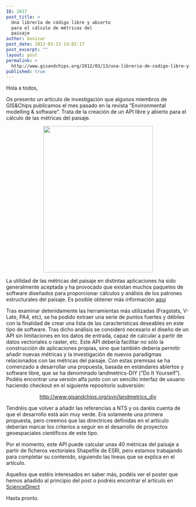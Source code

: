 ```yaml
---
ID: 2037
post_title: >
  Una librería de código libre y abierto
  para el cálculo de métricas del
  paisaje
author: benizar
post_date: 2012-03-13 14:02:17
post_excerpt: ""
layout: post
permalink: >
  http://www.gisandchips.org/2012/03/13/una-libreria-de-codigo-libre-y-abierto-para-el-calculo-de-metricas-del-paisaje/
published: true
---
```

Hola a todos,

Os presento un artículo de investigación que algunos miembros de GIS&amp;Chips publicamos el mes pasado en la revista “Environmental modelling &amp; software”. Trata de la creación de un API libre y abierto para el cálculo de las métricas del paisaje.
<p style="text-align: center;"><img class="size-full wp-image-2060 aligncenter" title="Póster landmetrics DIY" src="http://www.gisandchips.org/wp-content//PosterDIY_jul_2010.jpg" alt="" width="300" height="400" /></p>
<!--more-->

La utilidad de las métricas del paisaje en distintas aplicaciones ha sido generalmente aceptada y ha provocado que existan muchos paquetes de software diseñados para proporcionar cálculos y análisis de los patrones estructurales del paisaje. Es posible obtener más información <a href="http://www.umass.edu/landeco/research/fragstats/documents/fragstats_documents.html">aqui</a>

Tras examinar detenidamente las herramientas más utilizadas (Fragstats, V-Late, PA4, etc), se ha podido extraer una serie de puntos fuertes y débiles con la finalidad de crear una lista de las características deseables en este tipo de software. Tras dicho análisis se consideró necesario el diseño de un API sin limitaciones en los datos de entrada, capaz de calcular a partir de datos vectoriales o raster, etc. Este API debería facilitar no sólo la construcción de aplicaciones propias, sino que también debería permitir añadir nuevas métricas y la investigación de nuevos paradigmas relacionados con las métricas del paisaje. Con estas premisas se ha comenzado a desarrollar una propuesta, basada en estándares abiertos y software libre, que se ha denominado landmetrics-DIY (“Do It Yourself”). Podéis encontrar una versión alfa junto con un sencillo interfaz de usuario haciendo checkout en el siguiente repositorio subversión:
<p style="text-align: center;"><a title="http://www.gisandchips.org/svn/landmetrics_diy" href="http://www.gisandchips.org/svn/landmetrics_diy">http://www.gisandchips.org/svn/landmetrics_diy</a></p>
Tendréis que volver a añadir las referencias a NTS y os daréis cuenta de que el desarrollo está aún muy verde. Era solamente una primera propuesta, pero creemos que las directrices definidas en el artículo deberían marcar los criterios a seguir en el desarrollo de proyectos geoespaciales científicos de este tipo.

Por el momento, este API puede calcular unas 40 métricas del paisaje a partir de ficheros vectoriales Shapefile de ESRI, pero estamos trabajando para completar su contenido, siguiendo las líneas que se explica en el artículo.

Aquellos que estéis interesados en saber más, podéis ver el poster que hemos añadido al principio del post o podréis encontrar el artículo en <a href="http://www.sciencedirect.com/science/article/pii/S1364815211002209">ScienceDirect</a>

Hasta pronto.